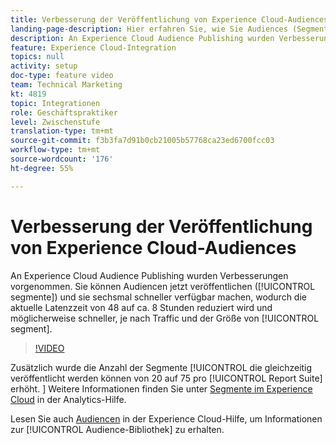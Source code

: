 ```yaml
---
title: Verbesserung der Veröffentlichung von Experience Cloud-Audiences
landing-page-description: Hier erfahren Sie, wie Sie Audiences (Segmente) veröffentlichen und schneller als je zuvor verfügbar machen können.
description: An Experience Cloud Audience Publishing wurden Verbesserungen vorgenommen. Sie können Zielgruppen (Segmente) jetzt veröffentlichen und sechsmal schneller bereitstellen, wodurch die aktuelle Latenzzeit von 48 auf ca. 8 Stunden reduziert wird und je nach Traffic und Segmentgröße möglicherweise noch mehr.
feature: Experience Cloud-Integration
topics: null
activity: setup
doc-type: feature video
team: Technical Marketing
kt: 4819
topic: Integrationen
role: Geschäftspraktiker
level: Zwischenstufe
translation-type: tm+mt
source-git-commit: f3b3fa7d91b0cb21005b57768ca23ed6700fcc03
workflow-type: tm+mt
source-wordcount: '176'
ht-degree: 55%

---
```



# Verbesserung der Veröffentlichung von Experience Cloud-Audiences

An Experience Cloud Audience Publishing wurden Verbesserungen vorgenommen. Sie können Audiencen jetzt veröffentlichen ([!UICONTROL segmente]) und sie sechsmal schneller verfügbar machen, wodurch die aktuelle Latenzzeit von 48 auf ca. 8 Stunden reduziert wird und möglicherweise schneller, je nach Traffic und der Größe von [!UICONTROL segment].

>[!VIDEO](https://video.tv.adobe.com/v/32842/?quality=12)

Zusätzlich wurde die Anzahl der Segmente [!UICONTROL die gleichzeitig veröffentlicht werden können von 20 auf 75 pro [!UICONTROL Report Suite] erhöht.
]
Weitere Informationen finden Sie unter [Segmente im Experience Cloud](https://docs.adobe.com/content/help/de-DE/analytics/components/segmentation/segmentation-workflow/seg-publish.html) in der Analytics-Hilfe.

Lesen Sie auch [Audiencen](https://docs.adobe.com/content/help/de-DE/core-services/interface/audiences/audience-library.html) in der Experience Cloud-Hilfe, um Informationen zur [!UICONTROL Audience-Bibliothek] zu erhalten.
